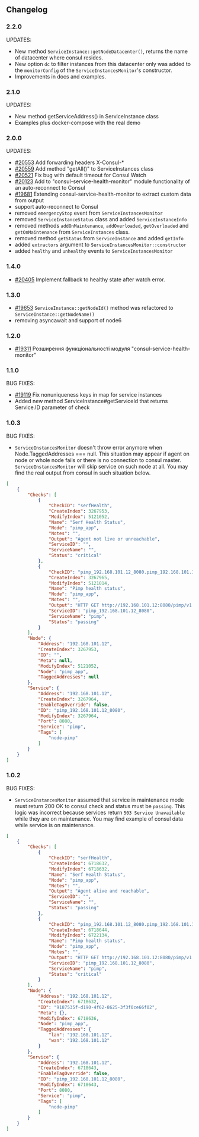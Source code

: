 ## Changelog

### 2.2.0

UPDATES:
- New method `ServiceInstance::getNodeDatacenter()`, returns the name of datacenter where consul resides.
- New option `dc` to filter instances from this datacenter only was added to the `monitorConfig` of the
`ServiceInstancesMonitor`'s constructor.
- Improvements in docs and examples.

### 2.1.0

UPDATES:
- New method getServiceAddress() in ServiceInstance class
- Examples plus docker-compose with the real demo

### 2.0.0

UPDATES:

- [#20553](https://redmine.hwtool.net/issues/20553) Add forwarding headers X-Consul-*
- [#20559](https://redmine.hwtool.net/issues/20559) Add method "getAll()" to ServiceInstances class
- [#20521](https://redmine.hwtool.net/issues/20521) Fix bug with default timeout for Consul Watch
- [#20123](https://redmine.hwtool.net/issues/20123) Add to "consul-service-health-monitor" module functionality of an auto-reconnect to Сonsul
- [#19681](https://redmine.hwtool.net/issues/19681) Extending consul-service-health-monitor to extract custom data from output
- support auto-reconnect to Consul 
- removed `emergencyStop` event from `ServiceInstancesMonitor`
- removed `ServiceInstanceStatus` class and added `ServiceInstanceInfo`
- removed methods `addOnMaintenance`, `addOverloaded`, `getOverloaded` and `getOnMaintenance` from `ServiceInstances` class.
- removed method `getStatus` from `ServiceInstance` and added `getInfo`
- added `extractors` argument to `ServiceInstancesMonitor::constructor`
- added `healthy` and `unhealthy` events to `ServiceInstancesMonitor`

### 1.4.0

- [#20405](https://redmine.hwtool.net/issues/20405) Implement fallback to healthy state after watch error.

### 1.3.0

- [#19653](https://redmine.hwtool.net/issues/19653) `ServiceInstance::getNodeId()` method was refactored to
`ServiceInstance::getNodeName()`
- removing asyncawait and support of node6

### 1.2.0

- [#19311](https://redmine.hwtool.net/issues/19311) Розширення функціональності модуля "consul-service-health-monitor"

### 1.1.0

BUG FIXES:

- [#19119](https://redmine.hwtool.net/issues/19119) Fix nonuniqueness keys in map for service instances
- Added new method ServiceInstance#getServiceId that returns Service.ID parameter of check

### 1.0.3

BUG FIXES:
* `ServiceInstancesMonitor` doesn't throw error anymore when Node.TaggedAddresses === null. This situation may appear
if agent on node or whole node fails or there is no connection to consul master. `ServiceInstancesMonitor` will skip
service on such node at all. You may find the real output from consul in such situation below.

```json
[
    {
        "Checks": [
            {
                "CheckID": "serfHealth",
                "CreateIndex": 3267953,
                "ModifyIndex": 5121052,
                "Name": "Serf Health Status",
                "Node": "pimp_app",
                "Notes": "",
                "Output": "Agent not live or unreachable",
                "ServiceID": "",
                "ServiceName": "",
                "Status": "critical"
            },
            {
                "CheckID": "pimp_192.168.101.12_8080.pimp_192.168.101.12_8080_status",
                "CreateIndex": 3267965,
                "ModifyIndex": 5121014,
                "Name": "Pimp health status",
                "Node": "pimp_app",
                "Notes": "",
                "Output": "HTTP GET http://192.168.101.12:8080/pimp/v1.0/service/status: 200 OK Output: {\"data\":{\"status\":\"OK\",\"pid\":113,\"mem\":{\"total\":12813,\"free\":7595},\"cpu\":{\"usage\":1.46,\"count\":16}}}",
                "ServiceID": "pimp_192.168.101.12_8080",
                "ServiceName": "pimp",
                "Status": "passing"
            }
        ],
        "Node": {
            "Address": "192.168.101.12",
            "CreateIndex": 3267953,
            "ID": "",
            "Meta": null,
            "ModifyIndex": 5121052,
            "Node": "pimp_app",
            "TaggedAddresses": null
        },
        "Service": {
            "Address": "192.168.101.12",
            "CreateIndex": 3267964,
            "EnableTagOverride": false,
            "ID": "pimp_192.168.101.12_8080",
            "ModifyIndex": 3267964,
            "Port": 8080,
            "Service": "pimp",
            "Tags": [
                "node-pimp"
            ]
        }
    }
]
```

### 1.0.2

BUG FIXES:
* `ServiceInstancesMonitor` assumed that service in maintenance mode must return 200 OK to
consul check and status must be `passing`. This logic was incorrect because services return
`503 Service Unavailable` while they are on maintenance. You may find example of consul data
while service is on maintenance. 

```json
[
    {
        "Checks": [
            {
                "CheckID": "serfHealth",
                "CreateIndex": 6718632,
                "ModifyIndex": 6718632,
                "Name": "Serf Health Status",
                "Node": "pimp_app",
                "Notes": "",
                "Output": "Agent alive and reachable",
                "ServiceID": "",
                "ServiceName": "",
                "Status": "passing"
            },
            {
                "CheckID": "pimp_192.168.101.12_8080.pimp_192.168.101.12_8080_status",
                "CreateIndex": 6718644,
                "ModifyIndex": 6722134,
                "Name": "Pimp health status",
                "Node": "pimp_app",
                "Notes": "",
                "Output": "HTTP GET http://192.168.101.12:8080/pimp/v1.0/service/status: 503 Service Unavailable Output: {\"data\":{\"status\":\"MAINTENANCE\",\"pid\":111,\"mem\":{\"total\":12813,\"free\":7504},\"cpu\":{\"usage\":1.26,\"count\":16}}}",
                "ServiceID": "pimp_192.168.101.12_8080",
                "ServiceName": "pimp",
                "Status": "critical"
            }
        ],
        "Node": {
            "Address": "192.168.101.12",
            "CreateIndex": 6718632,
            "ID": "9187535f-d190-4f62-8625-3f3f0ce66f02",
            "Meta": {},
            "ModifyIndex": 6718636,
            "Node": "pimp_app",
            "TaggedAddresses": {
                "lan": "192.168.101.12",
                "wan": "192.168.101.12"
            }
        },
        "Service": {
            "Address": "192.168.101.12",
            "CreateIndex": 6718643,
            "EnableTagOverride": false,
            "ID": "pimp_192.168.101.12_8080",
            "ModifyIndex": 6718643,
            "Port": 8080,
            "Service": "pimp",
            "Tags": [
                "node-pimp"
            ]
        }
    }
]
```

